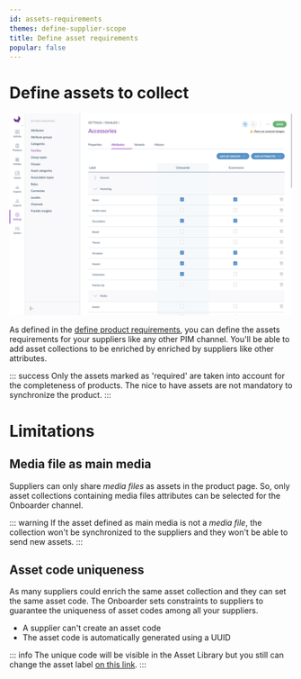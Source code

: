 ```yaml
---
id: assets-requirements
themes: define-supplier-scope
title: Define asset requirements
popular: false
---
```


# Define assets to collect

![Define product requirements](../img/PIM_Settings_Families_SupplierAndSupplierReference.png)

As defined in the [define product requirements](./define-product-requirements.html), you can define the assets requirements for your suppliers like any other PIM channel. You'll be able to add asset collections to be enriched by enriched by suppliers like other attributes.


::: success
Only the assets marked as 'required' are taken into account for the completeness of products. The nice to have assets are not mandatory to synchronize the product.
:::

# Limitations
## Media file as main media
Suppliers can only share *media files* as assets in the product page. So, only asset collections containing media files attributes can be selected for the Onboarder channel.

::: warning
If the asset defined as main media is not a *media file*, the collection won't be synchronized to the suppliers and they won't be able to send new assets.
:::

## Asset code uniqueness
As many suppliers could enrich the same asset collection and they can set the same asset code. The Onboarder sets constraints to suppliers to guarantee the uniqueness of asset codes among all your suppliers.
* A supplier can't create an asset code
* The asset code is automatically generated using a UUID

::: info
The unique code will be visible in the Asset Library but you still can change the asset label [on this link](https://help.akeneo.com/pim/serenity/articles/work-on-your-assets.html).
:::
